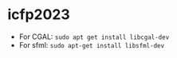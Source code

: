 # icfp2023

* For CGAL: `sudo apt get install libcgal-dev`
* For sfml: `sudo apt-get install libsfml-dev`
